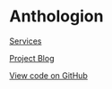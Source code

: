 # Anthologion
[Services](./services)

[Project Blog](https://anthologion.github.io/)

[View code on GitHub](https://github.com/anthologion)

